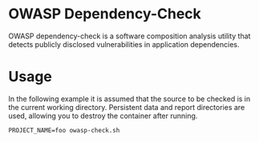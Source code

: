 # OWASP Dependency-Check

OWASP dependency-check is a software composition analysis utility that detects publicly disclosed vulnerabilities in application dependencies.

# Usage

In the following example it is assumed that the source to be checked is in the current working directory. Persistent data and report directories are used, allowing you to destroy the container after running.

```
PROJECT_NAME=foo owasp-check.sh
```
